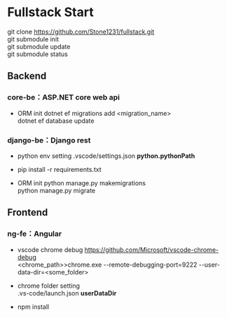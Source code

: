# Fullstack Start

git clone https://github.com/Stone1231/fullstack.git  
git submodule init  
git submodule update  
git submodule status  

## Backend

### core-be：ASP.NET core web api

* ORM init
dotnet ef migrations add <migration_name>  
dotnet ef database update  

### django-be：Django rest

* python env setting
.vscode/settings.json __python.pythonPath__  

* pip install -r requirements.txt

* ORM init
python manage.py makemigrations  
python manage.py migrate  

## Frontend

### ng-fe：Angular

* vscode chrome debug
https://github.com/Microsoft/vscode-chrome-debug  
<chrome_path>>chrome.exe --remote-debugging-port=9222 --user-data-dir=<some_folder>  

* chrome folder setting  
.vs-code/launch.json  __userDataDir__  

* npm install  
